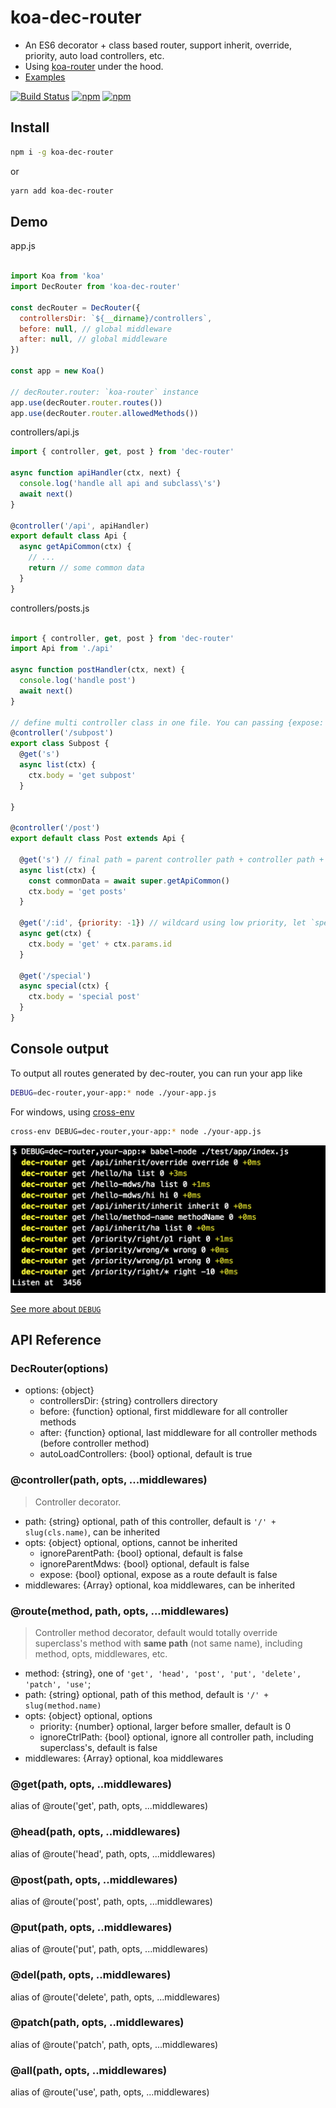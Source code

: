 # koa-dec-router

* An ES6 decorator + class based router, support inherit, override, priority, auto load controllers, etc.
* Using [koa-router](https://github.com/alexmingoia/koa-router) under the hood.
* [Examples](test/app)


[![Build Status](https://travis-ci.org/zaaack/koa-dec-router.svg?branch=master)](https://travis-ci.org/zaaack/koa-dec-router) [![npm](https://img.shields.io/npm/v/koa-dec-router.svg)](https://www.npmjs.com/package/koa-dec-router) [![npm](https://img.shields.io/npm/dm/koa-dec-router.svg)](https://www.npmjs.com/package/koa-dec-router)

## Install

```sh
npm i -g koa-dec-router

```

or

```sh
yarn add koa-dec-router
```
## Demo

app.js
```js

import Koa from 'koa'
import DecRouter from 'koa-dec-router'

const decRouter = DecRouter({
  controllersDir: `${__dirname}/controllers`,
  before: null, // global middleware
  after: null, // global middleware
})

const app = new Koa()

// decRouter.router: `koa-router` instance
app.use(decRouter.router.routes())
app.use(decRouter.router.allowedMethods())

```

controllers/api.js
```js
import { controller, get, post } from 'dec-router'

async function apiHandler(ctx, next) {
  console.log('handle all api and subclass\'s')
  await next()
}

@controller('/api', apiHandler)
export default class Api {
  async getApiCommon(ctx) {
    // ...
    return // some common data
  }
}

```

controllers/posts.js

```js

import { controller, get, post } from 'dec-router'
import Api from './api'

async function postHandler(ctx, next) {
  console.log('handle post')
  await next()
}

// define multi controller class in one file. You can passing {expose: false} to disable exposing this controller, which can still be inherit.
@controller('/subpost')
export class Subpost {
  @get('s')
  async list(ctx) {
    ctx.body = 'get subpost'
  }

}

@controller('/post')
export default class Post extends Api {

  @get('s') // final path = parent controller path + controller path + method path
  async list(ctx) {
    const commonData = await super.getApiCommon()
    ctx.body = 'get posts'
  }

  @get('/:id', {priority: -1}) // wildcard using low priority, let `special` method handle first
  async get(ctx) {
    ctx.body = 'get' + ctx.params.id
  }

  @get('/special')
  async special(ctx) {
    ctx.body = 'special post'
  }
}

```

## Console output

To output all routes generated by dec-router, you can run your app like

```sh
DEBUG=dec-router,your-app:* node ./your-app.js
```
For windows, using [cross-env](https://github.com/kentcdodds/cross-env)

```sh
cross-env DEBUG=dec-router,your-app:* node ./your-app.js
```

![](docs/dev.png)


[See more about `DEBUG`](https://github.com/visionmedia/debug)


## API Reference

### DecRouter(options)
* options: {object}
  * controllersDir: {string} controllers directory
  * before: {function} optional, first middleware for all controller methods
  * after: {function} optional, last middleware for all controller methods (before controller method)
  * autoLoadControllers: {bool} optional, default is true

### @controller(path, opts, ...middlewares)

> Controller decorator.

* path: {string} optional, path of this controller, default is `'/' + slug(cls.name)`, can be inherited
* opts: {object} optional, options, cannot be inherited
  * ignoreParentPath: {bool} optional, default is false
  * ignoreParentMdws: {bool} optional, default is false
  * expose: {bool} optional, expose as a route default is false
* middlewares: {Array<function>} optional, koa middlewares, can be inherited


### @route(method, path, opts, ...middlewares)
> Controller method decorator, default would totally override superclass's method with **same path** (not same name), including method, opts, middlewares, etc.
* method: {string}, one of `'get', 'head', 'post', 'put', 'delete', 'patch', 'use'`;
* path: {string} optional, path of this method, default is `'/' + slug(method.name)`
* opts: {object} optional, options
  * priority: {number} optional, larger before smaller, default is 0
  * ignoreCtrlPath: {bool} optional, ignore all controller path, including superclass's, default is false
* middlewares: {Array<function>} optional, koa middlewares


### @get(path, opts, ..middlewares)
alias of @route('get', path, opts, ...middlewares)

### @head(path, opts, ..middlewares)
alias of @route('head', path, opts, ...middlewares)

### @post(path, opts, ..middlewares)
alias of @route('post', path, opts, ...middlewares)

### @put(path, opts, ..middlewares)
alias of @route('put', path, opts, ...middlewares)

### @del(path, opts, ..middlewares)
alias of @route('delete', path, opts, ...middlewares)

### @patch(path, opts, ..middlewares)
alias of @route('patch', path, opts, ...middlewares)

### @all(path, opts, ..middlewares)
alias of @route('use', path, opts, ...middlewares)
